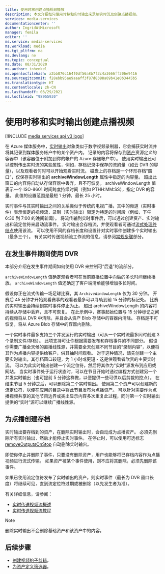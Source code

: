 ```yaml
---
title: 使用时移创建点播视频播放
description: 本文介绍如何使用时移和实时输出来录制实时流及创建点播视频。
services: media-services
documentationcenter: ''
author: IngridAtMicrosoft
manager: femila
editor: ''
ms.service: media-services
ms.workload: media
ms.tgt_pltfrm: na
ms.devlang: ne
ms.topic: conceptual
ms.date: 08/31/2020
ms.author: inhenkel
ms.openlocfilehash: a2bb876c164f0df56a8b7f3c4a3666ff306e9416
ms.sourcegitcommit: f28ebb95ae9aaaff3f87d8388a09b41e0b3445b5
ms.translationtype: HT
ms.contentlocale: zh-CN
ms.lasthandoff: 03/29/2021
ms.locfileid: "98955930"
---
```

# <a name="use-time-shifting-and-live-outputs-to-create-on-demand-video-playback"></a>使用时移和实时输出创建点播视频

[!INCLUDE [media services api v3 logo](./includes/v3-hr.md)]

在 Azure 媒体服务中，[实时输出](/rest/api/media/liveoutputs)对象类似于数字视频录制器，它会捕获实时流并将其记录到媒体服务帐户中的某个资产内。 记录的内容将保存到[资产](/rest/api/media/assets)资源定义的容器中（该容器位于附加到你的帐户的 Azure 存储帐户中）。 使用实时输出还可以控制传出实时流的某些属性，例如，存档记录中保存的流的量（如云 DVR 的容量），以及观看者何时可以开始观看实时流。 磁盘上的存档是一个环形存档“窗口”，仅保存实时输出的 **archiveWindowLength** 属性中指定的内容量。 超出此窗口的内容将自动从存储容器中丢弃，且不可恢复。 archiveWindowLength 值表示一个 ISO-8601 时间跨度持续时间（例如 PTHH:MM:SS），指定 DVR 的容量。 此值的设置范围是最短 1 分钟，最长 25 小时。

实时事件与其实时输出之间的关系类似于传统的电视广播，其中的频道（实时事件）表示恒定的视频流，录制（实时输出）限定为特定的时间段（例如，下午 6:30 到 7:00 的晚间新闻）。 将流传输到实时事件后，可以通过创建资产、实时输出和流定位符来启动流事件。 实时输出会存档流，并使观看者可通过[流式处理终结点](/rest/api/media/streamingendpoints)使用该流。 可以使用不同的存档长度和设置针对实时事件创建多个实时输出（最多三个）。 有关实时传送视频流工作流的信息，请参阅[常规步骤](live-streaming-overview.md#general-steps)部分。

## <a name="using-a-dvr-during-an-event"></a>在发生事件期间使用 DVR

本部分介绍在发生事件期间如何使用 DVR 来控制可“后退”的流部分。

`archiveWindowLength` 值确定观看者可在当前直播位置中向后的多长时间继续播放。 `archiveWindowLength` 值还确定了客户端清单能够增加多长时间。

假设你正在流式传输一场足球比赛，其 `ArchiveWindowLength` 仅为 30 分钟。 开赛后 45 分钟才开始观看赛事的观看者最多可以寻轨到前 15 分钟的标记处。 比赛的实时输出会持续到实时事件停止为止。 超出 archiveWindowLength 的内容将持续从存储中丢弃，且不可恢复。 在此示例中，赛事起始位置与 15 分钟标记之间的视频将从 DVR 中清除，并且会从资产 Blob 存储中的容器内清除。 存档是不可恢复，将从 Azure Blob 存储中的容器内删除。

一个实时事件最多支持三个并发运行的实时输出（可从一个实时流最多同时创建 3 个录制文件/存档）。 此项支持可让你根据需要发布和存档事件的不同部分。 假设你需要广播全天候的直播线性源，并需要全天创建不同节目的“录制内容”，以便将其作为点播内容提供给客户，供其抽时间观看。 对于这种情况，请先创建一个主要实时输出，其存档窗口较短，为 1 小时或更短 - 这是供观看者欣赏的主要实时流。 可以为此实时输出创建一个流定位符，然后将其作为“实时”源发布到应用或网站。 当实时事件处于运行状态时，可以在节目开始时通过编程方式创建另一个并发实时输出（也可提前 5 分钟这样做，以便提供一些可供以后剪裁的控点）。 在结束节目 5 分钟之后，可以删除第二个实时输出。 使用第二个资产可以创建新的流定位符，以便在应用的目录中将此节目发布为点播资产。 可以针对需要作为点播视频共享的其他节目边界或突出显示内容多次重复此过程，同时第一个实时输出提供的“实时”源可以继续广播线性源。

## <a name="creating-an-archive-for-on-demand-playback"></a>为点播创建存档

实时输出要存档到的资产，在删除实时输出时，会自动成为点播资产。 必须先删除所有实时输出，然后才能停止实时事件。 在停止时，可以使用可选标志 [removeOutputsOnStop](/rest/api/media/liveevents/stop#request-body) 自动删除实时输出。

即使你停止并删除了事件，只要没有删除资产，用户也能够将已存档内容作为点播视频进行流式传输。 如果资产被某个事件使用，则不应将其删除，必须先删除该事件。

如果已使用流定位符发布了实时输出的资产，则实时事件（最长为 DVR 窗口长度）将继续可见，直到流定位符过期或被删除（以先发生者为准）。

有关详细信息，请参阅：

- [实时传送视频流概述](live-streaming-overview.md)
- [实时传送视频流教程](stream-live-tutorial-with-api.md)

> [!NOTE]
> 删除实时输出不会删除基础资产和该资产中的内容。

## <a name="next-steps"></a>后续步骤

* [创建视频的子剪辑](subclip-video-rest-howto.md)。
* [为资产定义筛选器](filters-dynamic-manifest-rest-howto.md)。
